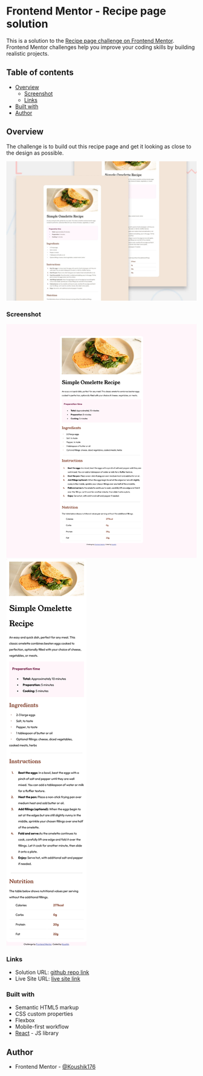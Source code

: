 # Frontend Mentor - Recipe page solution

This is a solution to the [Recipe page challenge on Frontend Mentor](https://www.frontendmentor.io/challenges/recipe-page-KiTsR8QQKm). Frontend Mentor challenges help you improve your coding skills by building realistic projects.

## Table of contents

- [Overview](#overview)
  - [Screenshot](#screenshot)
  - [Links](#links)
- [Built with](#built-with)
- [Author](#author)

## Overview

The challenge is to build out this recipe page and get it looking as close to the design as possible.

![Webview Design preview for the Recipe page coding challenge](./design/desktop-preview.jpg)

### Screenshot

![Screenshot of webview](./screenshot/Screenshot-react-recipe-webview.png)
![Screenshot of mobile view](./screenshot/Screenshot-react-recipe-mobile-view.png)

### Links

- Solution URL: [github repo link](https://github.com/Koushik176/vite-react-recipe)
- Live Site URL: [live site link](https://koushik176.github.io/vite-react-recipe/)

### Built with

- Semantic HTML5 markup
- CSS custom properties
- Flexbox
- Mobile-first workflow
- [React](https://reactjs.org/) - JS library

## Author

- Frontend Mentor - [@Koushik176](https://www.frontendmentor.io/profile/Koushik176)

